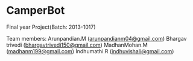 # CamperBot
Final year Project(Batch: 2013-1017)

Team members:
Arunpandian.M (arunpandianm04@gmail.com)
Bhargav trivedi (bhargavtrivedi150@gmail.com)
MadhanMohan.M (madhanm199@gmail.com)
Indhumathi.R (indhuvishali@gmail.com)
